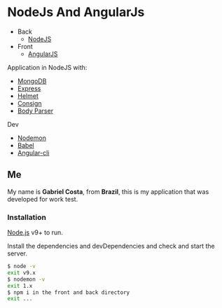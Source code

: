 # NodeJs And AngularJs

- Back
  - [NodeJS](https://nodejs.org/)
- Front
  - [AngularJS](https://angular.io/)

Application in NodeJS with:

- [MongoDB](https://www.mongodb.com/)
- [Express](http://expressjs.com/)
- [Helmet](https://helmetjs.github.io/)
- [Consign](https://www.npmjs.com/package/consign)
- [Body Parser](https://www.npmjs.com/package/body-parser-json)

Dev
- [Nodemon](https://nodemon.io/)
- [Babel](https://babeljs.io/)
- [Angular-cli](https://cli.angular.io/)

## Me
My name is **Gabriel Costa**, from **Brazil**, this is my application that was developed for work test.

### Installation

[Node.js](https://nodejs.org/) v9+ to run.

Install the dependencies and devDependencies and check and start the server.

```sh
$ node -v
exit v9.x
$ nodemon -v
exit 1.x
$ npm i in the front and back directory
exit ...
```
